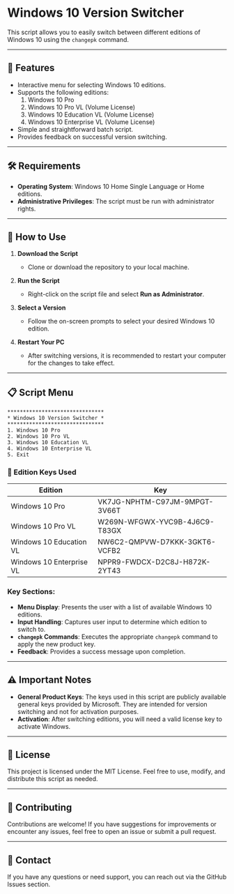 # Windows 10 Version Switcher

 This script allows you to easily switch between different editions of Windows 10 using the `changepk` command.

---

## 📜 Features

- Interactive menu for selecting Windows 10 editions.
- Supports the following editions:
  1. Windows 10 Pro
  2. Windows 10 Pro VL (Volume License)
  3. Windows 10 Education VL (Volume License)
  4. Windows 10 Enterprise VL (Volume License)
- Simple and straightforward batch script.
- Provides feedback on successful version switching.

---

## 🛠️ Requirements

- **Operating System**: Windows 10 Home Single Language or Home editions.
- **Administrative Privileges**: The script must be run with administrator rights.

---

## 🚀 How to Use

1. **Download the Script**

   - Clone or download the repository to your local machine.
2. **Run the Script**

   - Right-click on the script file and select **Run as Administrator**.
3. **Select a Version**

   - Follow the on-screen prompts to select your desired Windows 10 edition.
4. **Restart Your PC**

   - After switching versions, it is recommended to restart your computer for the changes to take effect.

---

## 📋 Script Menu

```text
*******************************
* Windows 10 Version Switcher *
*******************************
1. Windows 10 Pro
2. Windows 10 Pro VL
3. Windows 10 Education VL
4. Windows 10 Enterprise VL
5. Exit
```

### 🔑 Edition Keys Used

| Edition                  | Key                           |
| ------------------------ | ----------------------------- |
| Windows 10 Pro           | VK7JG-NPHTM-C97JM-9MPGT-3V66T |
| Windows 10 Pro VL        | W269N-WFGWX-YVC9B-4J6C9-T83GX |
| Windows 10 Education VL  | NW6C2-QMPVW-D7KKK-3GKT6-VCFB2 |
| Windows 10 Enterprise VL | NPPR9-FWDCX-D2C8J-H872K-2YT43 |

### Key Sections:

- **Menu Display**: Presents the user with a list of available Windows 10 editions.
- **Input Handling**: Captures user input to determine which edition to switch to.
- **`changepk` Commands**: Executes the appropriate `changepk` command to apply the new product key.
- **Feedback**: Provides a success message upon completion.

---

## ⚠️ Important Notes

- **General Product Keys**: The keys used in this script are publicly available general keys provided by Microsoft. They are intended for version switching and not for activation purposes.
- **Activation**: After switching editions, you will need a valid license key to activate Windows.

---

## 📜 License

This project is licensed under the MIT License. Feel free to use, modify, and distribute this script as needed.

---

## 🤝 Contributing

Contributions are welcome! If you have suggestions for improvements or encounter any issues, feel free to open an issue or submit a pull request.

---

## 📧 Contact

If you have any questions or need support, you can reach out via the GitHub Issues section.
